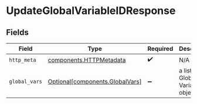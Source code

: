 # UpdateGlobalVariableIDResponse


## Fields

| Field                                                                    | Type                                                                     | Required                                                                 | Description                                                              |
| ------------------------------------------------------------------------ | ------------------------------------------------------------------------ | ------------------------------------------------------------------------ | ------------------------------------------------------------------------ |
| `http_meta`                                                              | [components.HTTPMetadata](../../models/components/httpmetadata.md)       | :heavy_check_mark:                                                       | N/A                                                                      |
| `global_vars`                                                            | [Optional[components.GlobalVars]](../../models/components/globalvars.md) | :heavy_minus_sign:                                                       | a list of Global Variable objects                                        |